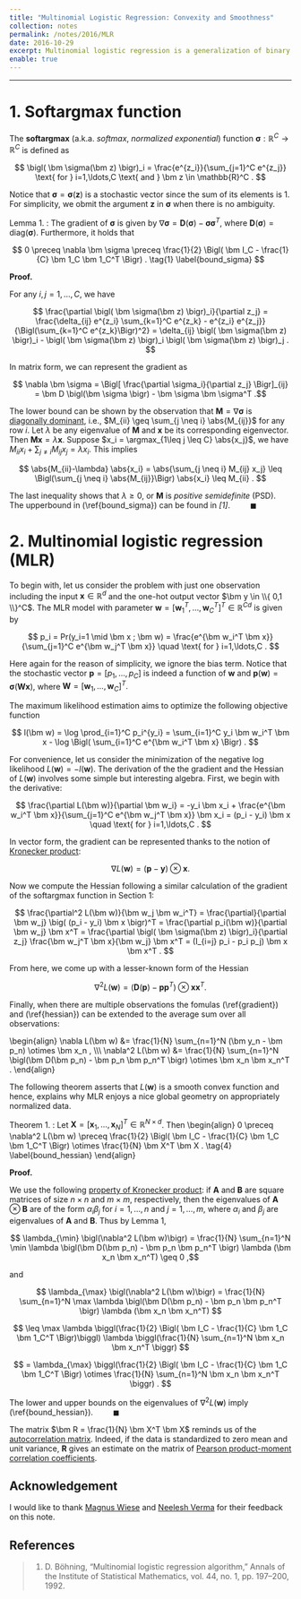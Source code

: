 ```yaml
---
title: "Multinomial Logistic Regression: Convexity and Smoothness"
collection: notes
permalink: /notes/2016/MLR
date: 2016-10-29
excerpt: Multinomial logistic regression is a generalization of binary logistic regression to multiclass problems. This note will explain the nice geometry of the likelihood function in estimating the model parameters by looking at the Hessian of the MLR objective function. 
enable: true
---
```



---
# 1. Softargmax function

The **softargmax** (a.k.a. *softmax*, *normalized exponential*) function $\DeclareMathOperator*{\argmax}{argmax} \newcommand{\bm}[1]{\boldsymbol#1} \newcommand{\abs}[1]{\left\lvert#1\right\rvert} \bm \sigma: \mathbb{R}^C \rightarrow \mathbb{R}^C$ is defined as

$$ \bigl( \bm \sigma(\bm z) \bigr)_i = \frac{e^{z_i}}{\sum_{j=1}^C e^{z_j}} \text{ for } i=1,\ldots,C \text{ and } \bm z \in \mathbb{R}^C . $$

Notice that $\bm \sigma = \bm \sigma(\bm z)$ is a stochastic vector since the sum of its elements is $1$. For simplicity, we obmit the argument $\bm z$ in $\bm \sigma$ when there is no ambiguity.

Lemma 1.
: The gradient of $\bm \sigma$ is given by $\nabla \bm \sigma = \bm D \bigl(\bm \sigma \bigr) - \bm \sigma \bm \sigma^T$, where $\bm D(\bm \sigma) = \text{diag}(\bm \sigma)$. Furthermore, it holds that 

$$ 0 \preceq \nabla \bm \sigma \preceq \frac{1}{2} \Bigl( \bm I_C - \frac{1}{C} \bm 1_C \bm 1_C^T \Bigr) . \tag{1} \label{bound_sigma} $$

**Proof.**

For any $i,j = 1,\ldots,C$, we have

$$ \frac{\partial \bigl( \bm \sigma(\bm z) \bigr)_i}{\partial z_j} = \frac{\delta_{ij} e^{z_i} \sum_{k=1}^C e^{z_k} - e^{z_i} e^{z_j}}{\Bigl(\sum_{k=1}^C e^{z_k}\Bigr)^2} = \delta_{ij} \bigl( \bm \sigma(\bm z) \bigr)_i - \bigl( \bm \sigma(\bm z) \bigr)_i \bigl( \bm \sigma(\bm z) \bigr)_j . $$

In matrix form, we can represent the gradient as 

$$ \nabla \bm \sigma = \Bigl[ \frac{\partial \sigma_i}{\partial z_j} \Bigr]_{ij} = \bm D \bigl(\bm \sigma \bigr) - \bm \sigma \bm \sigma^T .$$

The lower bound can be shown by the observation that $\bm M = \nabla \bm \sigma$ is [diagonally dominant](https://en.wikipedia.org/wiki/Diagonally_dominant_matrix), i.e., $M_{ii} \geq \sum_{j \neq i} \abs{M_{ij}}$ for any row $i$. Let $\lambda$ be any eigenvalue of $\bm M$ and $\bm x$ be its corresponding eigenvector. Then $\bm M \bm x = \lambda \bm x$. Suppose $x_i = \argmax_{1\leq j \leq C} \abs{x_j}$, we have $M_{ii}x_i + \sum_{j \neq i} M_{ij} x_j = \lambda x_i$. This implies

$$ \abs{M_{ii}-\lambda} \abs{x_i} = \abs{\sum_{j \neq i} M_{ij} x_j} \leq \Bigl(\sum_{j \neq i} \abs{M_{ij}}\Bigr) \abs{x_i} \leq M_{ii} . $$

The last inequality shows that $\lambda \geq 0$, or $\bm M$ is *positive semidefinite* (PSD). The upperbound in (\ref{bound_sigma}) can be found in *[1]*. $\qquad \blacksquare$


# 2. Multinomial logistic regression (MLR)
To begin with, let us consider the problem with just one observation including the input $\bm x \in \mathbb{R}^d$ and the one-hot output vector $\bm y \in \\{ 0,1 \\}^C$. The MLR model with parameter $\bm w = [\bm w_1^T, \ldots, \bm w_C^T]^T \in \mathbb{R}^{Cd}$ is given by 

$$ p_i = Pr(y_i=1 \mid \bm x ; \bm w) = \frac{e^{\bm w_i^T \bm x}}{\sum_{j=1}^C e^{\bm w_j^T \bm x}} \quad \text{ for } i=1,\ldots,C . $$

Here again for the reason of simplicity, we ignore the bias term. Notice that the stochastic vector $\bm p = [p_1,\ldots,p_C]$ is indeed a function of $\bm w$ and $\bm p(\bm w) = \bm \sigma(\bm W \bm x)$, where $\bm W = [\bm w_1,\ldots,\bm w_C]^T .$

The maximum likelihood estimation aims to optimize the following objective function

$$ l(\bm w) = \log \prod_{i=1}^C p_i^{y_i} = \sum_{i=1}^C y_i \bm w_i^T \bm x - \log \Bigl( \sum_{i=1}^C e^{\bm w_i^T \bm x} \Bigr) . $$

For convenience, let us consider the minimization of the negative log likelihood $L(\bm w) = -l(\bm w)$. The derivation of the the gradient and the Hessian of $L(\bm w)$ involves some simple but interesting algebra. First, we begin with the derivative:

$$ \frac{\partial L(\bm w)}{\partial \bm w_i} = -y_i \bm x_i + \frac{e^{\bm w_i^T \bm x}}{\sum_{j=1}^C e^{\bm w_j^T \bm x}} \bm x_i = (p_i - y_i) \bm x \quad \text{ for } i=1,\ldots,C . $$

In vector form, the gradient can be represented thanks to the notion of [Kronecker product](https://en.wikipedia.org/wiki/Kronecker_product):

$$ \nabla L(\bm w) = (\bm p - \bm y) \otimes \bm x . \tag{2} \label{gradient} $$

Now we compute the Hessian following a similar calculation of the gradient of the softargmax function in Section 1:

$$ \frac{\partial^2 L(\bm w)}{\bm w_j \bm w_i^T} = \frac{\partial}{\partial \bm w_j} \big( (p_i - y_i) \bm x \bigr)^T = \frac{\partial p_i(\bm w)}{\partial \bm w_j} \bm x^T = \frac{\partial \bigl( \bm \sigma(\bm z) \bigr)_i}{\partial z_j} \frac{\bm w_j^T \bm x}{\bm w_j} \bm x^T = (I_{i=j} p_i - p_i p_j) \bm x \bm x^T . $$

From here, we come up with a lesser-known form of the Hessian

$$ \nabla^2 L(\bm w) = \bigl(\bm D(\bm p) - \bm p \bm p^T \bigr) \otimes \bm x \bm x^T . \tag{3} \label{hessian} $$

Finally, when there are multiple observations the fomulas (\ref{gradient}) and (\ref{hessian}) can be extended to the average sum over all observations:

\begin{align}
	\nabla L(\bm w) &= \frac{1}{N} \sum_{n=1}^N (\bm y_n - \bm p_n) \otimes \bm x_n , \\\\\\
	\nabla^2 L(\bm w) &=  \frac{1}{N} \sum_{n=1}^N \bigl(\bm D(\bm p_n) - \bm p_n \bm p_n^T \bigr) \otimes \bm x_n \bm x_n^T .
\end{align}

The following theorem asserts that $L(\bm w)$ is a smooth convex function and hence, explains why MLR enjoys a nice global geometry on appropriately normalized data. 

Theorem 1.
: Let $\bm X = [\bm x_1,\ldots,\bm x_N]^T \in \mathbb{R}^{N \times d}$. Then
\begin{align} 0 \preceq \nabla^2 L(\bm w) \preceq \frac{1}{2} \Bigl( \bm I_C - \frac{1}{C} \bm 1_C \bm 1_C^T \Bigr) \otimes \frac{1}{N} \bm X^T \bm X . \tag{4} \label{bound_hessian} \end{align}

**Proof.**

We use the following [property of Kronecker product](https://en.wikipedia.org/wiki/Kronecker_product#Abstract_properties): if $\bm A$ and $\bm B$ are square matrices of size $n \times n$ and $m \times m$, respectively, then the eigenvalues of $\bm A \otimes \bm B$ are of the form $\alpha_i \beta_j$ for $i=1,\ldots,n$ and $j=1,\ldots,m$, where $\alpha_i$ and $\beta_j$ are eigenvalues of $\bm A$ and $\bm B$. Thus by Lemma 1,

$$ \lambda_{\min} \bigl(\nabla^2 L(\bm w)\bigr) = \frac{1}{N} \sum_{n=1}^N \min \lambda \bigl(\bm D(\bm p_n) - \bm p_n \bm p_n^T \bigr) \lambda (\bm x_n \bm x_n^T) \geq 0 ,$$

and

$$ \lambda_{\max} \bigl(\nabla^2 L(\bm w)\bigr) = \frac{1}{N} \sum_{n=1}^N \max \lambda \bigl(\bm D(\bm p_n) - \bm p_n \bm p_n^T \bigr) \lambda (\bm x_n \bm x_n^T) $$

$$ \leq \max \lambda \biggl(\frac{1}{2} \Bigl( \bm I_C - \frac{1}{C} \bm 1_C \bm 1_C^T \Bigr)\biggl) \lambda \biggl(\frac{1}{N} \sum_{n=1}^N \bm x_n \bm x_n^T \biggr) $$

$$ = \lambda_{\max} \biggl(\frac{1}{2} \Bigl( \bm I_C - \frac{1}{C} \bm 1_C \bm 1_C^T \Bigr) \otimes \frac{1}{N} \sum_{n=1}^N \bm x_n \bm x_n^T \biggr) . $$

The lower and upper bounds on the eigenvalues of $\nabla^2 L(\bm w)$ imply (\ref{bound_hessian}). $\qquad \blacksquare$  

The matrix $\bm R = \frac{1}{N} \bm X^T \bm X$ reminds us of the [autocorrelation matrix](https://en.wikipedia.org/wiki/Autocorrelation). Indeed, if the data is standardized to zero mean and unit variance, $\bm R$ gives an estimate on the matrix of [Pearson product-moment correlation coefficients](https://en.wikipedia.org/wiki/Pearson_correlation_coefficient).  


## Acknowledgement
I would like to thank [Magnus Wiese](magnus.wiese@protonmail.com) and [Neelesh Verma](neverma@cs.stonybrook.edu) for their feedback on this note.

## References
> 1. D. Böhning, “Multinomial logistic regression algorithm,” Annals of the Institute of Statistical Mathematics, vol. 44, no. 1, pp. 197–200, 1992.

